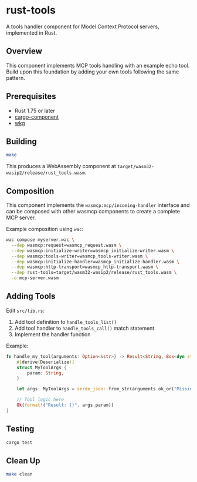 # rust-tools

A tools handler component for Model Context Protocol servers, implemented in Rust.

## Overview

This component implements MCP tools handling with an example echo tool. Build upon this foundation by adding your own tools following the same pattern.

## Prerequisites

- Rust 1.75 or later
- [cargo-component](https://github.com/bytecodealliance/cargo-component)
- [wkg](https://github.com/bytecodealliance/wasm-pkg-tools)

## Building

```bash
make
```

This produces a WebAssembly component at `target/wasm32-wasip2/release/rust_tools.wasm`.

## Composition

This component implements the `wasmcp:mcp/incoming-handler` interface and can be composed with other wasmcp components to create a complete MCP server.

Example composition using `wac`:

```bash
wac compose myserver.wac \
  --dep wasmcp:request=wasmcp_request.wasm \
  --dep wasmcp:initialize-writer=wasmcp_initialize-writer.wasm \
  --dep wasmcp:tools-writer=wasmcp_tools-writer.wasm \
  --dep wasmcp:initialize-handler=wasmcp_initialize-handler.wasm \
  --dep wasmcp:http-transport=wasmcp_http-transport.wasm \
  --dep rust-tools=target/wasm32-wasip2/release/rust_tools.wasm \
  -o mcp-server.wasm
```

## Adding Tools

Edit `src/lib.rs`:

1. Add tool definition to `handle_tools_list()`
2. Add tool handler to `handle_tools_call()` match statement
3. Implement the handler function

Example:

```rust
fn handle_my_tool(arguments: Option<&str>) -> Result<String, Box<dyn std::error::Error>> {
    #[derive(Deserialize)]
    struct MyToolArgs {
        param: String,
    }

    let args: MyToolArgs = serde_json::from_str(arguments.ok_or("Missing arguments")?)?;

    // Tool logic here
    Ok(format!("Result: {}", args.param))
}
```

## Testing

```bash
cargo test
```

## Clean Up

```bash
make clean
```
